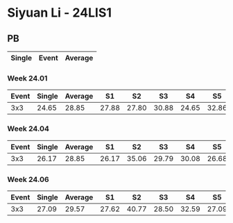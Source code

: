 # Siyuan Li - 24LIS1

## PB
|Single|Event|Average|
|----|----|----|
### Week 24.01
|Event|Single|Average|S1|S2|S3|S4|S5|
|-----|-------|------|--|--|--|--|--|
|3x3|24.65|28.85|27.88|27.80|30.88|24.65|32.86|
### Week 24.04
|Event|Single|Average|S1|S2|S3|S4|S5|
|-----|-------|------|--|--|--|--|--|
|3x3|26.17|28.85|26.17|35.06|29.79|30.08|26.68|
### Week 24.06
|Event|Single|Average|S1|S2|S3|S4|S5|
|-----|-------|------|--|--|--|--|--|
|3x3|27.09|29.57|27.62|40.77|28.50|32.59|27.09|
